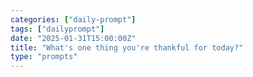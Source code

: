 ```yaml
---
categories: ["daily-prompt"]
tags: ["dailyprompt"]
date: "2025-01-31T15:00:00Z"
title: "What's one thing you're thankful for today?"
type: "prompts"
---
```

